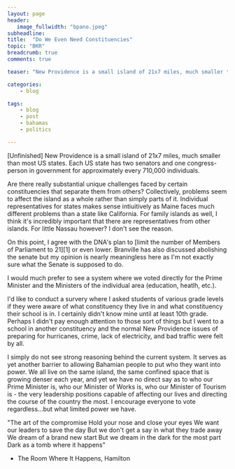 ```yaml
---
layout: page
header:
   image_fullwidth: "bpano.jpeg"
subheadline: 
title:  "Do We Even Need Constituencies"
topic: "BKR"
breadcrumb: true
comments: true

teaser: "New Providence is a small island of 21x7 miles, much smaller than most US states - many of which have fewer government representatives. Is there really a need to split the island into 24 individual districts?"

categories:
    - blog

tags:
    - blog
    - post
    - bahamas
    - politics

---
```

[Unfinished]
New Providence is a small island of 21x7 miles, much smaller than most US states. Each US state has two senators and one congress-person in government for approximately every 710,000 individuals. 

Are there really substantial unique challenges faced by certain constituencies that separate them from others? Collectively, problems seem to affect the island as a whole rather than simply parts of it. Individual representatives for states makes sense intiuitively as Maine faces much different problems than a state like California. For family islands as well, I think it's incredibly important that there are representatives from other islands. For little Nassau however? I don't see the reason. 

On this point, I agree with the DNA's plan to [limit the number of Members of Parliament to 21][1] or even lower. Branville has also discussed abolishing the senate but my opinion is nearly meaningless here as I'm not exactly sure what the Senate is supposed to do.

I would much prefer to see a system where we voted directly for the Prime Minister and the Ministers of the individual area (education, heatlh, etc.).

I'd like to conduct a survery where I asked students of various grade levels if they were aware of what constituency they live in and what constituency their school is in. I certainly didn't know mine until at least 10th grade. Perhaps I didn't pay enough attention to those sort of things but I went to a school in another constituency and the normal New Providence issues of preparing for hurricanes, crime, lack of electricity, and bad traffic were felt by all. 

I simply do not see strong reasoning behind the current system. It serves as yet another barrier to allowing Bahamian people to put who they want into power. We all live on the same island, the same confined space that is growing denser each year, and yet we have no direct say as to who our Prime Minister is, who our Minister of Works is, who our Minister of Tourism is - the very leadership positions capable of affecting our lives and directing the course of the country the most. I encourage everyone to vote regardless...but what limited power we have.

"The art of the compromise
Hold your nose and close your eyes
We want our leaders to save the day
But we don't get a say in what they trade away
We dream of a brand new start
But we dream in the dark for the most part
Dark as a tomb where it happens"
- The Room Where It Happens, Hamilton